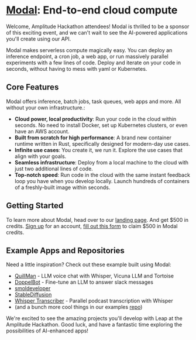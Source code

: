 # [Modal](https://modal.com/): End-to-end cloud compute

Welcome, Amplitude Hackathon attendees! Modal is thrilled to be a sponsor of this exciting event, and we can't wait to see the AI-powered applications you'll create using our API.

Modal makes serverless compute magically easy. You can deploy an inference endpoint, a cron job, a web app, or run massively parallel experiments with a few lines of code. Deploy and iterate on your code in seconds, without having to mess with yaml or Kubernetes.

## Core Features

Modal offers inference, batch jobs, task queues, web apps and more. All without your own infrastructure.:

- **Cloud power, local productivity**: Run your code in the cloud within seconds. No need to install Docker, set up Kubernetes clusters, or even have an AWS account.
- **Built from scratch for high performance**: A brand new container runtime written in Rust, specifically designed for modern-day use cases.
- **Infinite use cases**: You create it, we run it. Explore the use cases that align with your goals.
- **Seamless infrastructure**: Deploy from a local machine to the cloud with just two additional lines of code.
- **Top-notch speed**: Run code in the cloud with the same instant feedback loop you have when you develop locally. Launch hundreds of containers of a freshly-built image within seconds.

## Getting Started

To learn more about Modal, head over to our [landing page](https://modal.com/).
And get $500 in credits. [Sign up](https://modal.com/signup) for an account, [fill out this form](https://docs.google.com/forms/d/e/1FAIpQLSeeq2VIxP6x14dzjMcxzl34I9jGSdtqOKQ95nlrVH288XKU8g/viewform) to claim $500 in Modal credits.


## Example Apps and Repositories

Need a little inspiration? Check out these example built using Modal:

- [QuillMan](https://modal.com/docs/guide/llm-voice-chat) - LLM voice chat with Whisper, Vicuna LLM and Tortoise
- [DoppelBot](https://modal.com/docs/guide/slack-finetune) - Fine-tune an LLM to answer slack messages
- [smoldeveloper](https://github.com/smol-ai/developer)
- [StableDiffusion](https://modal.com/docs/guide/ex/stable_diffusion_cli)
- [Whisper Transcriber](https://modal.com/docs/guide/whisper-transcriber) - Parallel podcast transcription with Whisper
- (and a bunch more cool things in our examples [repo](https://github.com/modal-labs/modal-examples))


We're excited to see the amazing projects you'll develop with Leap at the Amplitude Hackathon. Good luck, and have a fantastic time exploring the possibilities of AI-enhanced apps!
